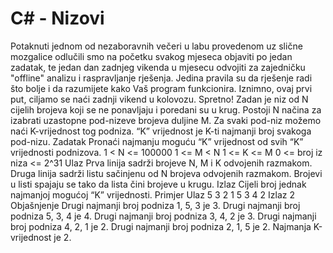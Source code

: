 # C# - Nizovi

Potaknuti jednom od nezaboravnih večeri u labu provedenom uz slične mozgalice odlučili smo na početku svakog mjeseca objaviti po jedan zadatak, te jedan dan zadnjeg vikenda u mjesecu odvojiti za zajedničku "offline" analizu i raspravljanje rješenja.
Jedina pravila su da rješenje radi što bolje i da razumijete kako Vaš program funkcionira. 
Iznimno, ovaj prvi put, ciljamo se naći zadnji vikend u kolovozu. Spretno!
Zadan je niz od N cijelih brojeva koji se ne ponavljaju i poredani su u krug.
Postoji N načina za izabrati uzastopne pod-nizeve brojeva duljine M. Za svaki pod-niz možemo naći K-vrijednost tog podniza. “K” vrijednost je K-ti najmanji broj svakoga pod-nizu.
Zadatak
Pronaći najmanju moguću “K” vrijednost od svih “K” vrijednosti podnizova.
1 < N <= 100000
1 <= M < N
1 <= K <= M
0 <= broj iz niza <= 2^31
Ulaz
Prva linija sadrži brojeve N, M i K odvojenih razmakom.
Druga linija sadrži listu sačinjenu od N brojeva odvojenih razmakom.
Brojevi u listi spajaju se tako da lista čini brojeve u krugu.
Izlaz
Cijeli broj jednak najmanjoj mogućoj “K” vrijednosti.
Primjer
Ulaz
5 3 2
1 5 3 4 2
Izlaz
2
Objašnjenje
Drugi najmanji broj podniza 1, 5, 3 je 3.
Drugi najmanji broj podniza 5, 3, 4 je 4.
Drugi najmanji broj podniza 3, 4, 2 je 3.
Drugi najmanji broj podniza 4, 2, 1 je 2.
Drugi najmanji broj podniza 2, 1, 5 je 2.
Najmanja K-vrijednost je 2.

